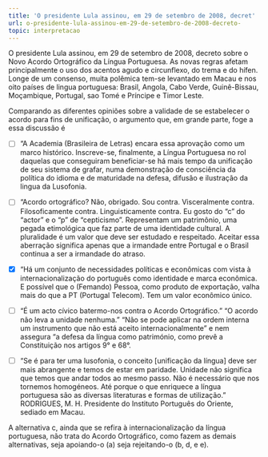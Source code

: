 ```yaml
---
title: 'O presidente Lula assinou, em 29 de setembro de 2008, decret'
url: o-presidente-lula-assinou-em-29-de-setembro-de-2008-decreto-
topic: interpretacao
---
```



O presidente Lula assinou, em 29 de setembro de 2008, decreto sobre o Novo Acordo Ortográfico da Língua Portuguesa. As novas regras afetam principalmente o uso dos acentos agudo e circunflexo, do trema e do hífen. Longe de um consenso, muita polêmica tem-se levantado em Macau e nos oito países de lingua portuguesa: Brasil, Angola, Cabo Verde, Guinê-Bissau, Moçambique, Portugal, sao Tomé e Príncipe e Timor Leste.

Comparando as diferentes opiniões sobre a validade de se estabelecer o acordo para fins de unificação, o argumento que, em grande parte, foge a essa discussão é



- [ ] “A Academia (Brasileira de Letras) encara essa aprovação como um marco histórico. Inscreve-se, finalmente, a Língua Portuguesa no rol daquelas que conseguiram beneficiar-se há mais tempo da unificação de seu sistema de grafar, numa demonstração de consciência da política do idioma e de maturidade na defesa, difusão e ilustração da lingua da Lusofonia.
- [ ] “Acordo ortográfico? Não, obrigado. Sou contra. Visceralmente contra. Filosoficamente contra. Linguisticamente contra. Eu gosto do “c” do “actor” e o “p” de “cepticismo”. Representam um patrimônio, uma pegada etimológica que faz parte de uma identidade cultural. A pluralidade é um valor que deve ser estudado e respeitado. Aceitar essa aberração significa apenas que a irmandade entre Portugal e o Brasil continua a ser a irmandade do atraso.
- [x] “Há um conjunto de necessidades políticas e econômicas com vista à internacionalização do português como identidade e marca econômica. E possível que o (Femando) Pessoa, como produto de exportação, valha mais do que a PT (Portugal Telecom). Tem um valor econômico único.
- [ ] “É um acto cívico batermo-nos contra o Acordo Ortográfico.” “O acordo não leva a unidade nenhuma.” “Não se pode aplicar na ordem interna um instrumento que não está aceito internacionalmente” e nem assegura “a defesa da língua como património, como prevê a Constituição nos artigos 9° e 68°.
- [ ] “Se é para ter uma lusofonia, o conceito \[unificação da língua] deve ser mais abrangente e temos de estar em paridade. Unidade não significa que temos que andar todos ao mesmo passo. Não é necessário que nos tornemos homogéneos. Até porque o que enriquece a língua portuguesa são as diversas literaturas e formas de utilização.” RODRIGUES, M. H. Presidente do Instituto Português do Oriente, sediado em Macau.


A alternativa c, ainda que se refira à internacionalização da língua portuguesa, não trata do Acordo Ortográfico, como fazem as demais alternativas, seja apoiando-o (a) seja rejeitando-o (b, d, e e).
